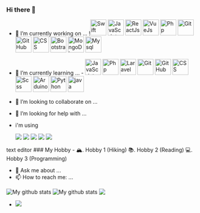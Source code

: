 ### Hi there 👋
- 🔭 I’m currently working on ... !<a href="https://swift.org/"><img src="https://skillicons.dev/icons?i=swift" alt="Swift" style="width:42px;height:42px;"></a>
<a href="https://developer.mozzila.org/"><img src="https://skillicons.dev/icons?i=js" alt="JavaScript" style="width:42px;height:42px;"></a>
<a href="https://react.dev/"><img src="https://skillicons.dev/icons?i=react" alt="ReactJs" style="width:42px;height:42px;"></a>
<a href="https://vuejs.org/"><img src="https://skillicons.dev/icons?i=vuejs" alt="VueJs" style="width:42px;height:42px;"></a>
<a href="https://php.net/"><img src="https://skillicons.dev/icons?i=php" alt="Php" style="width:42px;height:42px;"></a>
<a href="https://git-scm.com/"><img src="https://skillicons.dev/icons?i=git" alt="Git" style="width:42px;height:42px;"></a>
<a href="https://github.com/"><img src="https://skillicons.dev/icons?i=github" alt="GitHub" style="width:42px;height:42px;"></a>
<a href="https://w3.org/"><img src="https://skillicons.dev/icons?i=css" alt="CSS" style="width:42px;height:42px;"></a>
<a href="https://getbootstrap.com/"><img src="https://skillicons.dev/icons?i=bootstrap" alt="Bootstrap" style="width:42px;height:42px;"></a>
<a href="https://mongodb.com/"><img src="https://skillicons.dev/icons?i=mongodb" alt="MongoDb" style="width:42px;height:42px;"></a>
<a href="https://mysql.com/"><img src="https://skillicons.dev/icons?i=mysql" alt="Mysql" style="width:42px;height:42px;"></a>


- 🌱 I’m currently learning ... - <a href="https://developer.mozzila.org/"><img src="https://skillicons.dev/icons?i=js" alt="JavaScript" style="width:42px;height:42px;"></a>
<a href="https://php.net/"><img src="https://skillicons.dev/icons?i=php" alt="Php" style="width:42px;height:42px;"></a>
<a href="https://laravel.com/"><img src="https://skillicons.dev/icons?i=laravel" alt="Laravel" style="width:42px;height:42px;"></a>
<a href="https://git-scm.com/"><img src="https://skillicons.dev/icons?i=git" alt="Git" style="width:42px;height:42px;"></a>
<a href="https://github.com/"><img src="https://skillicons.dev/icons?i=github" alt="GitHub" style="width:42px;height:42px;"></a>
<a href="https://w3.org/"><img src="https://skillicons.dev/icons?i=css" alt="CSS" style="width:42px;height:42px;"></a>
  <a href="https://saas-lang.com/"><img src="https://skillicons.dev/icons?i=scss" alt="Scss" style="width:42px;height:42px;"></a>
<a href="https://arduino.cc/"><img src="https://skillicons.dev/icons?i=arduino" alt="Arduino" style="width:42px;height:42px;"></a>
<a href="https://python.org/"><img src="https://skillicons.dev/icons?i=py" alt="Python" style="width:42px;height:42px;"></a>
<a href="https://oracle.com/"><img src="https://skillicons.dev/icons?i=java" alt="java" style="width:42px;height:42px;"></a>

- 👯 I’m looking to collaborate on ...
- 🤔 I’m looking for help with ...
- i'm using <p>
  <img src="https://img.shields.io/badge/Xcode-007ACC?style=flat-square&logo=Xcode&logoColor=white" />
  <img src="https://img.shields.io/badge/Visual_Studio_Code-0078D4?style=for-the-badge&logo=visual%20studio%20code&logoColor=white" />
  <img src="https://img.shields.io/badge/Visual_Studio-5C2D91?style=for-the-badge&logo=visual%20studio&logoColor=white" />
  <img src="[https://img.shields.io/badge/NetBeansIDE-1B6AC6?style=for-the-badge&logo=apache-netbeans-ide&logoColor=white]" />
  <img src="https://img.shields.io/badge/Eclipse-2C2255?style=for-the-badge&logo=eclipse&logoColor=white" />

</p>
   text editor
### My Hobby
- 🏔. Hobby 1 (Hiking)
📚. Hobby 2 (Reading)
💻. Hobby 3 (Programming)

- 💬 Ask me about ...
- 📫 How to reach me: ...


<img align="center" src="https://github-readme-streak-stats.herokuapp.com?user=timcreative&theme=vue-dark&hide_border=true&date_format=M%20j%5B%2C%20Y%5D" alt="My github stats" />

<img align="center" src="https://github-readme-stats.vercel.app/api?username=aris-presley-aja&show_icons=true&include_all_commits=true&theme=cobalt&hide_border=true" alt="My github stats" /> 

<img align="center" src="https://github-readme-stats.vercel.app/api/top-langs/?username=aris-presley-aja&layout=compact&theme=cobalt&hide_border=true" />


- ![](https://komarev.com/ghpvc/?username=aris-presley-aja&color=green)
<!--
**aris-presley-aja/aris-presley-aja** is a ✨ _special_ ✨ repository because its `README.md` (this file) appears on your GitHub profile.

Here are some ideas to get you started:

- 🔭 I’m currently working on ...
- 🌱 I’m currently learning ...
- 👯 I’m looking to collaborate on ...
- 🤔 I’m looking for help with ...
- 💬 Ask me about ...
- 📫 How to reach me: ...
- 😄 Pronouns: ...
- ⚡ Fun fact: ...
-->
